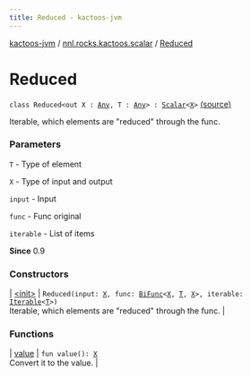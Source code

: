 ```yaml
---
title: Reduced - kactoos-jvm
---
```


[kactoos-jvm](../../index.html) / [nnl.rocks.kactoos.scalar](../index.html) / [Reduced](./index.html)

# Reduced

`class Reduced<out X : `[`Any`](https://kotlinlang.org/api/latest/jvm/stdlib/kotlin/-any/index.html)`, T : `[`Any`](https://kotlinlang.org/api/latest/jvm/stdlib/kotlin/-any/index.html)`> : `[`Scalar`](../../nnl.rocks.kactoos/-scalar/index.html)`<`[`X`](index.html#X)`>` [(source)](https://github.com/neonailol/kactoos/blob/master/kactoos-jvm/src/main/kotlin/nnl/rocks/kactoos/scalar/Reduced.kt#L18)

Iterable, which elements are "reduced" through the func.

### Parameters

`T` - Type of element

`X` - Type of input and output

`input` - Input

`func` - Func original

`iterable` - List of items

**Since**
0.9

### Constructors

| [&lt;init&gt;](-init-.html) | `Reduced(input: `[`X`](index.html#X)`, func: `[`BiFunc`](../../nnl.rocks.kactoos/-bi-func/index.html)`<`[`X`](index.html#X)`, `[`T`](index.html#T)`, `[`X`](index.html#X)`>, iterable: `[`Iterable`](https://kotlinlang.org/api/latest/jvm/stdlib/kotlin.collections/-iterable/index.html)`<`[`T`](index.html#T)`>)`<br>Iterable, which elements are "reduced" through the func. |

### Functions

| [value](value.html) | `fun value(): `[`X`](index.html#X)<br>Convert it to the value. |

